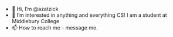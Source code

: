 - 👋 Hi, I’m @azatzick
- 👀 I’m interested in anything and everything CS! I am a student at Middlebury College
- 📫 How to reach me - message me. 

<!---
azatzick/azatzick is a ✨ special ✨ repository because its `README.md` (this file) appears on your GitHub profile.
You can click the Preview link to take a look at your changes.
--->
